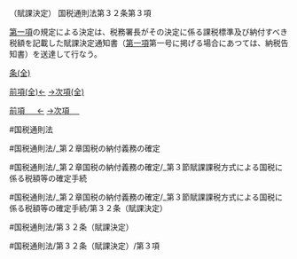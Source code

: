 （賦課決定）
国税通則法第３２条第３項

[第一項](国税通則法＿＿＿＿＿第３２条第１項)の規定による決定は、税務署長がその決定に係る課税標準及び納付すべき税額を記載した賦課決定通知書（[第一項](国税通則法＿＿＿＿＿第３２条第１項)第一号に掲げる場合にあつては、納税告知書）を送達して行なう。

[条(全)](国税通則法＿＿＿＿＿第３２条_.md)

[前項(全)←](国税通則法＿＿＿＿＿第３２条第２項_.md)    [→次項(全)](国税通則法＿＿＿＿＿第３２条第４項_.md)

[前項 　 ←](国税通則法＿＿＿＿＿第３２条第２項.md)    [→次項 　 ](国税通則法＿＿＿＿＿第３２条第４項.md)



#国税通則法

#国税通則法/_第２章国税の納付義務の確定

#国税通則法/_第２章国税の納付義務の確定/_第３節賦課課税方式による国税に係る税額等の確定手続

#国税通則法/_第２章国税の納付義務の確定/_第３節賦課課税方式による国税に係る税額等の確定手続/第３２条（賦課決定）

#国税通則法/第３２条（賦課決定）

#国税通則法/第３２条（賦課決定）/第３項


